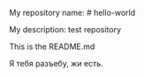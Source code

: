 My repository name: # hello-world

My description:     test repository

This is the README.md

Я тебя разъебу, жи есть.
